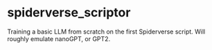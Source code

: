 # spiderverse_scriptor
Training a basic LLM from scratch on the first Spiderverse script. Will roughly emulate nanoGPT, or GPT2.
